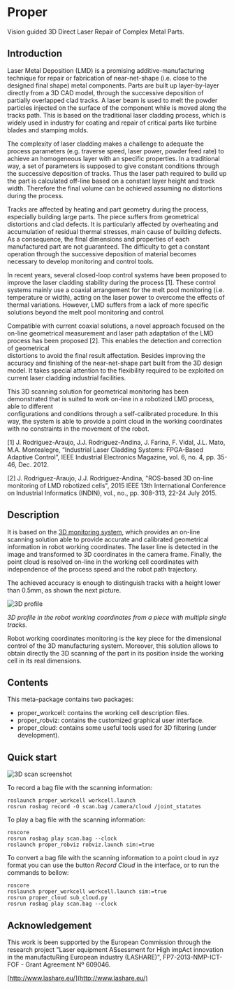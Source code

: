 # Proper

Vision guided 3D Direct Laser Repair of Complex Metal Parts.

## Introduction

Laser Metal Deposition (LMD) is a promising additive-manufacturing technique
for repair or fabrication of near-net-shape (i.e. close to the designed final
shape) metal components. Parts are built up layer-by-layer directly from a 3D
CAD model, through the successive deposition of partially overlapped clad
tracks. A laser beam is used to melt the powder particles injected on the
surface of the component while is moved along the tracks path. This is based on
the traditional laser cladding process, which is widely used in industry for
coating and repair of critical parts like turbine blades and stamping molds.

The complexity of laser cladding makes a challenge to adequate the process
parameters (e.g. traverse speed, laser power, powder feed rate) to achieve an
homogeneous layer with an specific properties. In a traditional way, a set of
parameters is supposed to give constant conditions through the successive
deposition of tracks. Thus the laser path required to build up the part is
calculated off-line based on a constant layer height and track width. Therefore
the final volume can be achieved assuming no distortions during the process.

Tracks are affected by heating and part geometry during the process, especially
building large parts. The piece suffers from geometrical distortions and clad
defects. It is particularly affected by overheating and accumulation of
residual thermal stresses, main cause of building defects. As a consequence,
the final dimensions and properties of each manufactured part are not
guaranteed. The difficulty to get a constant operation through the successive
deposition of material becomes necessary to develop monitoring and control
tools.

In recent years, several closed-loop control systems have been proposed to
improve the laser cladding stability during the process [1]. These control
systems mainly use a coaxial arrangement for the melt pool monitoring  (i.e.
temperature or width), acting on the laser power to overcome the effects of
thermal variations. However, LMD suffers from a lack of more specific
solutions beyond the melt pool monitoring and control.

Compatible with current coaxial solutions, a novel approach focused on the
on-line geometrical measurement and laser path adaptation of the LMD process
has been proposed [2]. This enables the detection and correction of geometrical  
distortions to avoid the final result affectation. Besides improving the
accuracy and finishing of the near-net-shape part built from the 3D design
model. It takes special attention to the flexibility required to be exploited
on current laser cladding industrial facilities.

This 3D scanning solution for geometrical monitoring has been demonstrated that
is suited to work on-line in a robotized LMD process, able to different  
configurations and conditions through a self-calibrated procedure. In this way,
the system is able to provide a point cloud in the working coordinates with no
constraints in the movement of the robot.

[1] J. Rodriguez-Araujo, J.J. Rodriguez-Andina, J. Farina, F. Vidal, J.L. Mato,
M.A. Montealegre, “Industrial Laser Cladding Systems: FPGA-Based Adaptive
Control”, IEEE Industrial Electronics Magazine, vol. 6, no. 4, pp. 35-46, Dec.
2012.

[2] J. Rodriguez-Araujo, J.J. Rodriguez-Andina, "ROS-based 3D on-line monitoring
of LMD robotized cells", 2015 IEEE 13th International Conference on Industrial
Informatics (INDIN), vol., no., pp. 308-313, 22-24 July 2015.

## Description

It is based on the [3D monitoring system](https://github.com/openlmd/etna),
which provides an on-line scanning solution able to provide accurate and
calibrated geometrical information in robot working coordinates. The laser
line is detected in the image and transformed to 3D coordinates in the camera
frame. Finally, the point cloud is resolved on-line in the working cell
coordinates with independence of the process speed and the robot path
trajectory.

The achieved accuracy is enough to distinguish tracks with a height lower than
0.5mm, as shown the next picture.

![3D profile](./proper/media/profile.jpg)

*3D profile in the robot working coordinates from a piece with multiple single tracks.*

Robot working coordinates monitoring is the key piece for the dimensional
control of the 3D manufacturing system. Moreover, this solution allows to
obtain directly the 3D scanning of the part in its position inside the working
cell in its real dimensions.

## Contents

This meta-package contains two packages:
- proper_workcell: contains the working cell description files.
- proper_robviz: contains the customized graphical user interface.
- proper_cloud: contains some useful tools used for 3D filtering (under
  development).

## Quick start

![3D scan screenshot](./proper/media/scan.png)

To record a bag file with the scanning information:

```shell
roslaunch proper_workcell workcell.launch
rosrun rosbag record -O scan.bag /camera/cloud /joint_statates
```

To play a bag file with the scanning information:

```shell
roscore
rosrun rosbag play scan.bag --clock
roslaunch proper_robviz robviz.launch sim:=true
```

To convert a bag file with the scanning information to a point cloud in *xyz*
format you can use the button *Record Cloud* in the interface, or to run the
commands to bellow:

```shell
roscore
roslaunch proper_workcell workcell.launch sim:=true
rosrun proper_cloud sub_cloud.py
rosrun rosbag play scan.bag --clock
```

## Acknowledgement

This work is been supported by the European Commission through the research
project "Laser equipment ASsessment for High impAct innovation in the
manufactuRing European industry (LASHARE)", FP7-2013-NMP-ICT-FOF - Grant
Agreement Nº 609046.

[http://www.lashare.eu/](http://www.lashare.eu/)
